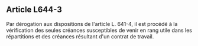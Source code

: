 Article L644-3
----
Par dérogation aux dispositions de l'article L. 641-4, il est procédé à la
vérification des seules créances susceptibles de venir en rang utile dans les
répartitions et des créances résultant d'un contrat de travail.
